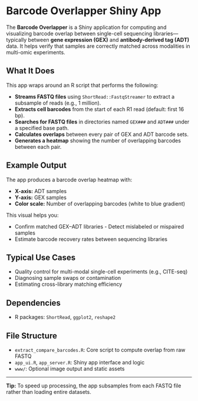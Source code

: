 # Barcode Overlapper Shiny App

The **Barcode Overlapper** is a Shiny application for computing and visualizing barcode overlap between single-cell sequencing libraries—typically between **gene expression (GEX)** and **antibody-derived tag (ADT)** data. It helps verify that samples are correctly matched across modalities in multi-omic experiments.

## What It Does

This app wraps around an R script that performs the following:

- **Streams FASTQ files** using `ShortRead::FastqStreamer` to extract a subsample of reads (e.g., 1 million).
- **Extracts cell barcodes** from the start of each R1 read (default: first 16 bp).
- **Searches for FASTQ files** in directories named `GEX###` and `ADT###` under a specified base path.
- **Calculates overlaps** between every pair of GEX and ADT barcode sets.
- **Generates a heatmap** showing the number of overlapping barcodes between each pair.

## Example Output

The app produces a barcode overlap heatmap with:

- **X-axis:** ADT samples
- **Y-axis:** GEX samples
- **Color scale:** Number of overlapping barcodes (white to blue gradient)

This visual helps you:

- Confirm matched GEX–ADT libraries
-️ Detect mislabeled or mispaired samples
- Estimate barcode recovery rates between sequencing libraries

## Typical Use Cases

- Quality control for multi-modal single-cell experiments (e.g., CITE-seq)
- Diagnosing sample swaps or contamination
- Estimating cross-library matching efficiency

## Dependencies

- R packages: `ShortRead`, `ggplot2`, `reshape2`

## File Structure

- `extract_compare_barcodes.R`: Core script to compute overlap from raw FASTQ
- `app_ui.R`, `app_server.R`: Shiny app interface and logic
- `www/`: Optional image output and static assets

---

  **Tip:** To speed up processing, the app subsamples from each FASTQ file rather than loading entire datasets.

